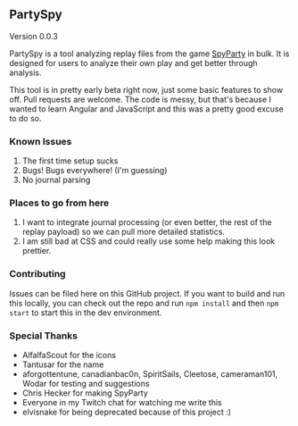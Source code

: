 ## PartySpy

Version 0.0.3

PartySpy is a tool analyzing replay files from the game [SpyParty](http://spyparty.com) in bulk.  It is designed for users to analyze their own play and get better through analysis.  

This tool is in pretty early beta right now, just some basic features to show off.  Pull requests are welcome.  The code is messy, but that's because I wanted to learn Angular and JavaScript and this was a pretty good excuse to do so.


### Known Issues

1. The first time setup sucks
2. Bugs!  Bugs everywhere! (I'm guessing)
3. No journal parsing

### Places to go from here

1. I want to integrate journal processing (or even better, the rest of the replay payload) so we can pull more detailed statistics.
2. I am still bad at CSS and could really use some help making this look prettier.

### Contributing

Issues can be filed here on this GitHub project.  If you want to build and run this locally, you can check out the repo and run `npm install` and then `npm start` to start this in the dev environment.

### Special Thanks

- AlfalfaScout for the icons
- Tantusar for the name
- aforgottentune, canadianbac0n, SpiritSails, Cleetose, cameraman101, Wodar for testing and suggestions
- Chris Hecker for making SpyParty
- Everyone in my Twitch chat for watching me write this
- elvisnake for being deprecated because of this project :)

